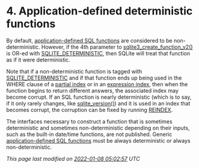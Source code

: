 # 4\. Application\-defined deterministic functions



By default, [application\-defined SQL functions](appfunc.html) are considered to
be non\-deterministic. However, if the 4th parameter to
[sqlite3\_create\_function\_v2()](c3ref/create_function.html) is OR\-ed with 
[SQLITE\_DETERMINISTIC](c3ref/c_deterministic.html#sqlitedeterministic), then SQLite will treat that function as if it
were deterministic.




Note that if a non\-deterministic function is tagged with
[SQLITE\_DETERMINISTIC](c3ref/c_deterministic.html#sqlitedeterministic) and if that function ends up being used in
the WHERE clause of a [partial index](partialindex.html) or in an
[expression index](expridx.html), then when the function begins to return different
answers, the associated index may become corrupt. If an SQL function
is nearly deterministic (which is to say, if it only rarely changes,
like [sqlite\_version()](lang_corefunc.html#sqlite_version)) and it is used in an index that becomes
corrupt, the corruption can be fixed by running [REINDEX](lang_reindex.html).




The interfaces necessary to construct a function that is sometimes
deterministic and sometimes non\-deterministic depending on their
inputs, such as the built\-in date/time functions, are not published.
Generic [application\-defined SQL functions](appfunc.html) must
be always deterministic or always non\-deterministic.


*This page last modified on [2022\-01\-08 05:02:57](https://sqlite.org/docsrc/honeypot) UTC* 


